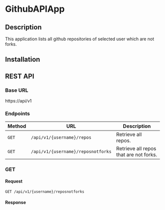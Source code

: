 # GithubAPIApp
## Description
This application lists all github repositories of selected user which are not forks.

## Installation

## REST API

### Base URL
https://api/v1

### Endpoints
| Method | URL                                | Description                            |
|--------|------------------------------------|----------------------------------------|
| `GET`  | `/api/v1/{username}/repos`         | Retrieve all repos.                    |
| `GET`  | `/api/v1/{username}/reposnotforks` | Retrieve all repos that are not forks. |

### GET

#### Request
`GET /api/v1/{username}/reposnotforks`


#### Response


 